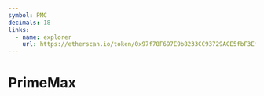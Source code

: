 ```yaml
---
symbol: PMC
decimals: 18
links:
  - name: explorer
    url: https://etherscan.io/token/0x97f78F697E9b8233CC93729ACE5fbF3Ef26897EE
---
```


# PrimeMax
